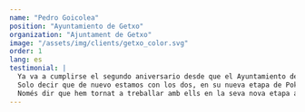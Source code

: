 ```yaml
---
name: "Pedro Goicolea"
position: "Ayuntamiento de Getxo"  
organization: "Ajuntament de Getxo"
image: "/assets/img/clients/getxo_color.svg"
order: 1
lang: es
testimonial: |
  Ya va a cumplirse el segundo aniversario desde que el Ayuntamiento de Getxo se incorporó al universo Decidim, creando su página de participación [www.zeugaz.getxo.eus](https://zeugaz.getxo.eus). Y desde nuestros primeros pasos, antes de activar la página, Ivan y Pau fueron nuestros maestros Jedi. Nosotros, sus humildes padawans. Siempre amables, pendientes, disponibles y precisos. Guiándonos en un camino que desconocíamos. Pero… se fueron. Se fueron a volar por libre, a abrir su propia empresa. Les deseamos lo mejor y les dijimos que les fuera de maravilla y esas cosas que se dicen cuando echas a alguien de menos antes de que se vaya.
  Solo decir que de nuevo estamos con los dos, en su nueva etapa de Pokecode. ¡Por algo será! Hemos vuelto con ellos y comprobamos que siguen igual de amables, pendientes, disponibles y precisos. Mucha suerte en vuestra nueva singladura."
  Només dir que hem tornat a treballar amb ells en la seva nova etapa amb Pokecode. Per alguna cosa serà! Hem comprovat que segueixen igual de amables, pendents, disponibles i precisos. Molta sort en aquesta nova etapa.
---
```

